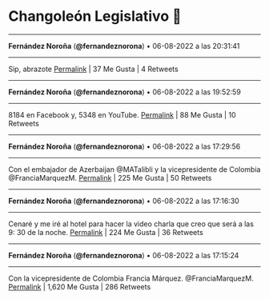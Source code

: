 # Changoleón Legislativo 🙈
*****
**Fernández Noroña** (**@fernandeznorona**) • 06-08-2022 a las 20:31:41
*****
Sip, abrazote
[Permalink](https://twitter.com/fernandeznorona/status/1556135969383907328) | 37 Me Gusta | 4 Retweets
*****
**Fernández Noroña** (**@fernandeznorona**) • 06-08-2022 a las 19:52:59
*****
8184 en Facebook y, 5348 en YouTube.
[Permalink](https://twitter.com/fernandeznorona/status/1556126231300562948) | 88 Me Gusta | 10 Retweets
*****
**Fernández Noroña** (**@fernandeznorona**) • 06-08-2022 a las 17:29:56
*****
Con el embajador de Azerbaijan ⁦@MATalibli⁩ y ⁦la vicepresidente de Colombia @FranciaMarquezM⁩.
[Permalink](https://twitter.com/fernandeznorona/status/1556090229991346176) | 225 Me Gusta | 50 Retweets
*****
**Fernández Noroña** (**@fernandeznorona**) • 06-08-2022 a las 17:16:30
*****
Cenaré y me iré al hotel para hacer la video charla que creo que será a las 9: 30 de la noche.
[Permalink](https://twitter.com/fernandeznorona/status/1556086852008001536) | 224 Me Gusta | 36 Retweets
*****
**Fernández Noroña** (**@fernandeznorona**) • 06-08-2022 a las 17:15:24
*****
Con la vicepresidente de Colombia Francia Márquez. ⁦@FranciaMarquezM⁩.
[Permalink](https://twitter.com/fernandeznorona/status/1556086575326437376) | 1,620 Me Gusta | 286 Retweets